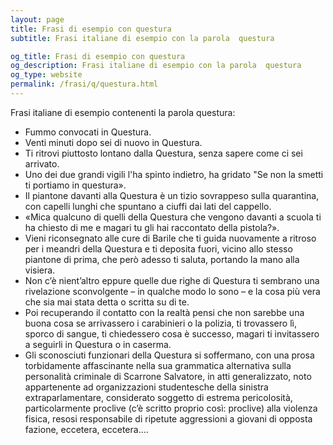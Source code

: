 ```yaml
---
layout: page
title: Frasi di esempio con questura 
subtitle: Frasi italiane di esempio con la parola  questura

og_title: Frasi di esempio con questura 
og_description: Frasi italiane di esempio con la parola  questura
og_type: website
permalink: /frasi/q/questura.html
---
```


Frasi italiane di esempio contenenti la parola questura:


- Fummo convocati in Questura.
- Venti minuti dopo sei di nuovo in Questura.
- Ti ritrovi piuttosto lontano dalla Questura, senza sapere come ci sei arrivato.
- Uno dei due grandi vigili l'ha spinto indietro, ha gridato "Se non la smetti ti portiamo in questura».
- Il piantone davanti alla Questura è un tizio sovrappeso sulla quarantina, con capelli lunghi che spuntano a ciuffi dai lati del cappello.
- «Mica qualcuno di quelli della Questura che vengono davanti a scuola ti ha chiesto di me e magari tu gli hai raccontato della pistola?».
- Vieni riconsegnato alle cure di Barile che ti guida nuovamente a ritroso per i meandri della Questura e ti deposita fuori, vicino allo stesso piantone di prima, che però adesso ti saluta, portando la mano alla visiera.
- Non c’è nient’altro eppure quelle due righe di Questura ti sembrano una rivelazione sconvolgente – in qualche modo lo sono – e la cosa più vera che sia mai stata detta o scritta su di te.
- Poi recuperando il contatto con la realtà pensi che non sarebbe una buona cosa se arrivassero i carabinieri o la polizia, ti trovassero lì, sporco di sangue, ti chiedessero cosa è successo, magari ti invitassero a seguirli in Questura o in caserma.
- Gli sconosciuti funzionari della Questura si soffermano, con una prosa torbidamente affascinante nella sua grammatica alternativa sulla personalità criminale di Scarrone Salvatore, in atti generalizzato, noto appartenente ad organizzazioni studentesche della sinistra extraparlamentare, considerato soggetto di estrema pericolosità, particolarmente proclive (c’è scritto proprio così: proclive) alla violenza fisica, resosi responsabile di ripetute aggressioni a giovani di opposta fazione, eccetera, eccetera….
